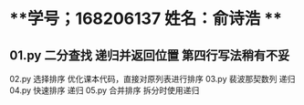 # **学号；168206137 姓名：俞诗浩 **
## 01.py 二分查找 递归并返回位置 第四行写法稍有不妥
02.py 选择排序 优化课本代码，直接对原列表进行排序
03.py 裴波那契数列 递归
04.py 快速排序 递归
05.py 合并排序 拆分时使用递归
